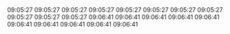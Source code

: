 09:05:27
09:05:27
09:05:27
09:05:27
09:05:27
09:05:27
09:05:27
09:05:27
09:05:27
09:05:27
09:05:27
09:06:41
09:06:41
09:06:41
09:06:41
09:06:41
09:06:41
09:06:41
09:06:41
09:06:41
09:06:41
